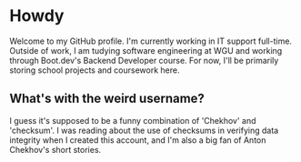 # Howdy
Welcome to my GitHub profile.
I'm currently working in IT support full-time. Outside of work, I am tudying software engineering at WGU and working through Boot.dev's Backend Developer course. For now, I'll be primarily storing school projects and coursework here.

## What's with the weird username?
I guess it's supposed to be a funny combination of 'Chekhov' and 'checksum'. I was reading about the use of checksums in verifying data integrity when I created this account, and I'm also a big fan of Anton Chekhov's short stories.

<!--
**cheksumhov/cheksumhov** is a ✨ _special_ ✨ repository because its `README.md` (this file) appears on your GitHub profile.

Here are some ideas to get you started:

- 🔭 I’m currently working on ...
- 🌱 I’m currently learning ...
- 👯 I’m looking to collaborate on ...
- 🤔 I’m looking for help with ...
- 💬 Ask me about ...
- 📫 How to reach me: ...
- 😄 Pronouns: ...
- ⚡ Fun fact: ...
-->

